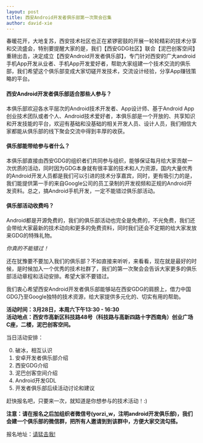 ```yaml
---
layout: post
title: 西安Android开发者俱乐部第一次聚会召集
author: david-xie
---
```


春暖花开，大地复苏，西安技术社区也正在紧锣密鼓的开展一轮轮精彩的技术分享和交流盛会，特别要提醒大家的是，我们【西安GDG社区】联合【泥巴创客空间】重磅出击，决定成立【西安Android开发者俱乐部】，专门针对西安的广大android手机App开发从业者、手机App开发爱好者，帮助大家组建一个技术交流的俱乐部，我们希望这个俱乐部变成大家切磋开发技术，交流设计经验，分享App赚钱策略的平台。

#### **西安Android开发者俱乐部适合那些人参与？**

本俱乐部欢迎各水平层次的Android技术开发者、App设计师、基于Android App创业技术团队或者个人、Android技术爱好者，本俱乐部是一个开放的、共享知识和开发技能的平台，欢迎有基础和没基础的相关开发人员、设计人员，我们相信大家都能从俱乐部的线下聚会交流中得到丰厚的收获。

#### **俱乐部能带给参与者什么？**

本俱乐部直接由西安GDG的组织者们共同参与组织，能够保证每月给大家贡献一次优质的活动，同时因为GDG本身就有很丰富的技术和人力资源，国内大量优秀的Android开发人员都是我们可以引进的技术分享嘉宾，同时，更有吸引力的是，我们能提供第一手的来自Google公司的员工录制的开发视频和正规的Android开发资料。总之，搞Android手机开发，一定不能错过俱乐部活动。

#### **俱乐部活动收费吗？**

Android都是开源免费的，我们的俱乐部活动也完全是免费的，不光免费，我们还会带给大家最新的技术动向和更多的免费资料，同时我们还会不定期的给大家发放来GDG的特殊礼物。

_你真的不能错过！_

还在犹豫要不要加入我们的俱乐部？不如直接来听听，来看看，现在就是最好的时候，是时候加入一个优秀的技术社群了，我们的第一次聚会会告诉大家更多的俱乐部活动章程和活动安排。希望大家不要错过。

我们衷心希望西安Android开发者俱乐部能够站在西安GDG的肩膀上，借力中国GDG乃至Google独特的技术资源，给大家提供多元化的、切实有用的帮助。

**活动时间：3月28日，本周六下午13:30 - 16:30**  
**活动地点：西安市高新区科技路48号（科技路与高新四路十字西南角）创业广场C座，二楼，泥巴创客空间。**

当日活动安排：

0. 破冰，相互认识
1. 安卓开发者俱乐部介绍
2. 西安GDG介绍
3. 泥巴创客空间介绍
4. Android开发GDL
5. 开发者俱乐部后续活动讨论和建议

赶快报名吧，只要来一次，就知道是你想参与的技术活动！:)

**注意：请在报名之后加组织者微信号(yorzi_w，注明android开发俱乐部)，我们会建一个俱乐部的微信群，把所有人邀请到到该群中，方便大家交流勾搭。**

报名地址：[请猛击我!](https://gdgdocs.org/forms/d/1ZSngh9RnhVD9QO--3lDoL0YoshpVg4ZW2OaKut0uhzs/viewform?usp=send_form)

